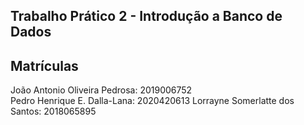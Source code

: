 ## Trabalho Prático 2 - Introdução a Banco de Dados

## Matrículas

João Antonio Oliveira Pedrosa: 2019006752  <br/>
Pedro Henrique E. Dalla-Lana: 2020420613
Lorrayne Somerlatte dos Santos: 2018065895
